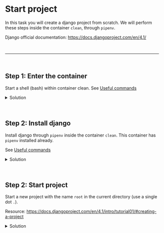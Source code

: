 # Start project

In this task you will create a django project from scratch.
We will perform these steps inside the container `clean`, through `pipenv`.

Django official documentation:
https://docs.djangoproject.com/en/4.1/

<br>
<hr>
<br>

## Step 1: Enter the container

Start a shell (bash) within container clean.
See [Useful commands](../useful-commands.md)

<details>
<summary>Solution</summary>

To enter container (from root of project on host machine):

```
docker compose run clean bash
```

</details>

<br>
<br>

## Step 2: Install django

Install django through `pipenv` inside the container `clean`.
This container has `pipenv` installed already.

See [Useful commands](../useful-commands.md)

<details>
<summary>Solution</summary>

```
pipenv install django
```

</details>

<br>
<br>

## Step 2: Start project

Start a new project with the name `root` in the current directory (use a single dot `.`).

Resource: https://docs.djangoproject.com/en/4.1/intro/tutorial01/#creating-a-project

<details>
<summary>Solution</summary>

To create project (from root of project on host machine):

```
docker compose run clean pipenv run python manage.py startproject root .
```

</details>

<br>
